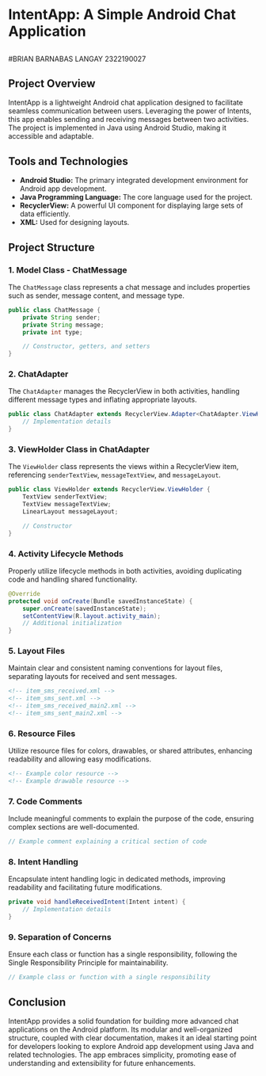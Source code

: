 
# IntentApp: A Simple Android Chat Application


##
#BRIAN BARNABAS LANGAY
2322190027
##


## Project Overview

IntentApp is a lightweight Android chat application designed to facilitate seamless communication between users. Leveraging the power of Intents, this app enables sending and receiving messages between two activities. The project is implemented in Java using Android Studio, making it accessible and adaptable.

## Tools and Technologies

- **Android Studio:** The primary integrated development environment for Android app development.
- **Java Programming Language:** The core language used for the project.
- **RecyclerView:** A powerful UI component for displaying large sets of data efficiently.
- **XML:** Used for designing layouts.

## Project Structure

### 1. Model Class - ChatMessage

The `ChatMessage` class represents a chat message and includes properties such as sender, message content, and message type.

```java
public class ChatMessage {
    private String sender;
    private String message;
    private int type;

    // Constructor, getters, and setters
}
```

### 2. ChatAdapter

The `ChatAdapter` manages the RecyclerView in both activities, handling different message types and inflating appropriate layouts.

```java
public class ChatAdapter extends RecyclerView.Adapter<ChatAdapter.ViewHolder> {
    // Implementation details
}
```

### 3. ViewHolder Class in ChatAdapter

The `ViewHolder` class represents the views within a RecyclerView item, referencing `senderTextView`, `messageTextView`, and `messageLayout`.

```java
public class ViewHolder extends RecyclerView.ViewHolder {
    TextView senderTextView;
    TextView messageTextView;
    LinearLayout messageLayout;

    // Constructor
}
```

### 4. Activity Lifecycle Methods

Properly utilize lifecycle methods in both activities, avoiding duplicating code and handling shared functionality.

```java
@Override
protected void onCreate(Bundle savedInstanceState) {
    super.onCreate(savedInstanceState);
    setContentView(R.layout.activity_main);
    // Additional initialization
}
```

### 5. Layout Files

Maintain clear and consistent naming conventions for layout files, separating layouts for received and sent messages.

```xml
<!-- item_sms_received.xml -->
<!-- item_sms_sent.xml -->
<!-- item_sms_received_main2.xml -->
<!-- item_sms_sent_main2.xml -->
```

### 6. Resource Files

Utilize resource files for colors, drawables, or shared attributes, enhancing readability and allowing easy modifications.

```xml
<!-- Example color resource -->
<!-- Example drawable resource -->
```

### 7. Code Comments

Include meaningful comments to explain the purpose of the code, ensuring complex sections are well-documented.

```java
// Example comment explaining a critical section of code
```

### 8. Intent Handling

Encapsulate intent handling logic in dedicated methods, improving readability and facilitating future modifications.

```java
private void handleReceivedIntent(Intent intent) {
    // Implementation details
}
```

### 9. Separation of Concerns

Ensure each class or function has a single responsibility, following the Single Responsibility Principle for maintainability.

```java
// Example class or function with a single responsibility
```

## Conclusion

IntentApp provides a solid foundation for building more advanced chat applications on the Android platform. Its modular and well-organized structure, coupled with clear documentation, makes it an ideal starting point for developers looking to explore Android app development using Java and related technologies. The app embraces simplicity, promoting ease of understanding and extensibility for future enhancements.
